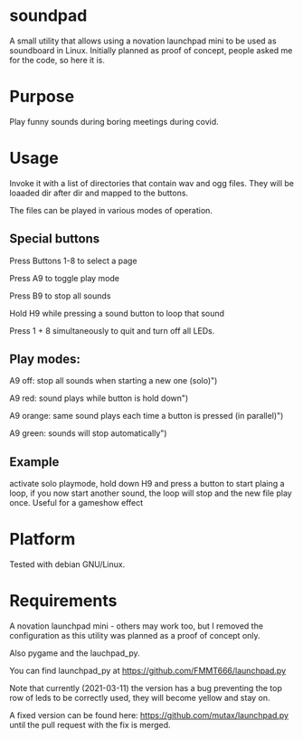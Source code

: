 # soundpad

A small utility that allows using a novation launchpad mini to be used as soundboard
in Linux. Initially planned as proof of concept, people asked me for the code, so
here it is.

# Purpose

Play funny sounds during boring meetings during covid.

# Usage

Invoke it with a list of directories that contain wav and ogg files. They will be
loaaded dir after dir and mapped to the buttons.

The files can be played in various modes of operation.

## Special buttons

Press Buttons 1-8 to select a page

Press A9 to toggle play mode

Press B9 to stop all sounds

Hold H9 while pressing a sound button to loop that sound

Press 1 + 8 simultaneously to quit and turn off all LEDs.


## Play modes:

A9 off: stop all sounds when starting a new one (solo)")

A9 red: sound plays while button is hold down")

A9 orange: same sound plays each time a button is pressed (in parallel)")

A9 green: sounds will stop automatically")


## Example

activate solo playmode, hold down H9 and press a button to start plaing a loop,
if you now start another sound, the loop will stop and the new file play once.
Useful for a gameshow effect



# Platform

Tested with debian GNU/Linux.

# Requirements

A novation launchpad mini - others may work too, but I removed the configuration
as this utility was planned as a proof of concept only.

Also pygame and the lauchpad\_py.

You can find launchpad\_py at https://github.com/FMMT666/launchpad.py

Note that currently (2021-03-11) the version has a bug preventing the top row
of leds to be correctly used, they will become yellow and stay on.

A fixed version can be found here: https://github.com/mutax/launchpad.py until
the pull request with the fix is merged.






